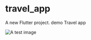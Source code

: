 # travel_app

A new Flutter project.
demo Travel app

![A test image](![Screenshot_3](https://user-images.githubusercontent.com/115038084/193940322-0d804055-5bd0-4a63-a3d6-8833d7a7ac43.png))


